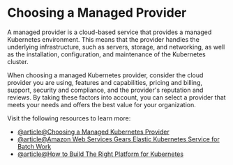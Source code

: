 # Choosing a Managed Provider

A managed provider is a cloud-based service that provides a managed Kubernetes environment. This means that the provider handles the underlying infrastructure, such as servers, storage, and networking, as well as the installation, configuration, and maintenance of the Kubernetes cluster.

When choosing a managed Kubernetes provider, consider the cloud provider you are using, features and capabilities, pricing and billing, support, security and compliance, and the provider's reputation and reviews. By taking these factors into account, you can select a provider that meets your needs and offers the best value for your organization.

Visit the following resources to learn more:

- [@article@Choosing a Managed Kubernetes Provider](https://containerjournal.com/features/choosing-a-managed-kubernetes-provider/)
- [@article@Amazon Web Services Gears Elastic Kubernetes Service for Batch Work](https://thenewstack.io/amazon-web-services-gears-elastic-kubernetes-service-for-batch-jobs/)
- [@article@How to Build The Right Platform for Kubernetes](https://thenewstack.io/kubernetes/kubernetes-infrastructure-architecture/)

